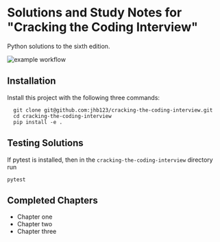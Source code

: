 
# Solutions and Study Notes for "Cracking the Coding Interview"

Python solutions to the sixth edition. 

![example workflow](https://github.com/jhb123/cracking-the-coding-interview/actions/workflows/tests.yaml/badge.svg)

## Installation

Install this project with the following three commands:

```
  git clone git@github.com:jhb123/cracking-the-coding-interview.git
  cd cracking-the-coding-interview
  pip install -e .
```
    
## Testing Solutions

If pytest is installed, then in the `cracking-the-coding-interview` directory run
```
pytest
```


## Completed Chapters 

- Chapter one 
- Chapter two
- Chapter three


